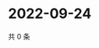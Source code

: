 # 2022-09-24

共 0 条

<!-- BEGIN WEIBO -->
<!-- 最后更新时间 Sat Sep 24 2022 02:08:35 GMT+0800 (China Standard Time) -->

<!-- END WEIBO -->
